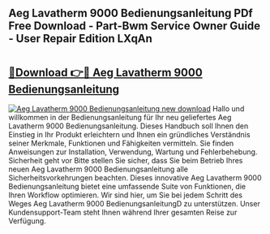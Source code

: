## Aeg Lavatherm 9000 Bedienungsanleitung PDf Free Download - Part-Bwm Service Owner Guide - User Repair Edition LXqAn

# <h2><a href="http://df5bo6j.blite.top/?on=Aeg+Lavatherm+9000+Bedienungsanleitung">🔗Download 👉🔴 Aeg Lavatherm 9000 Bedienungsanleitung</a></h2>

[![Aeg Lavatherm 9000 Bedienungsanleitung new download](https://i.imgur.com/lujVjoI.png)](http://df5bo6j.blite.top/?on=Aeg+Lavatherm+9000+Bedienungsanleitung)
Hallo und willkommen in der Bedienungsanleitung für Ihr neu geliefertes Aeg Lavatherm 9000 Bedienungsanleitung. Dieses Handbuch soll Ihnen den Einstieg in Ihr Produkt erleichtern und Ihnen ein gründliches Verständnis seiner Merkmale, Funktionen und Fähigkeiten vermitteln. Sie finden Anweisungen zur Installation, Verwendung, Wartung und Fehlerbehebung. Sicherheit geht vor Bitte stellen Sie sicher, dass Sie beim Betrieb Ihres neuen Aeg Lavatherm 9000 Bedienungsanleitung alle Sicherheitsvorkehrungen beachten. Dieses innovative Aeg Lavatherm 9000 Bedienungsanleitung bietet eine umfassende Suite von Funktionen, die Ihren Workflow optimieren. Wir sind hier, um Sie bei jedem Schritt des Weges Aeg Lavatherm 9000 BedienungsanleitungD zu unterstützen. Unser Kundensupport-Team steht Ihnen während Ihrer gesamten Reise zur Verfügung.
